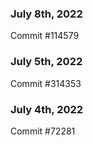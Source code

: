 ### July 8th, 2022

Commit #114579

### July 5th, 2022

Commit #314353


### July 4th, 2022

Commit #72281
